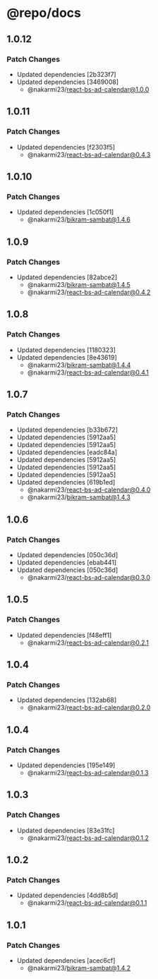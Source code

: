 # @repo/docs

## 1.0.12

### Patch Changes

- Updated dependencies [2b323f7]
- Updated dependencies [3469008]
  - @nakarmi23/react-bs-ad-calendar@1.0.0

## 1.0.11

### Patch Changes

- Updated dependencies [f2303f5]
  - @nakarmi23/react-bs-ad-calendar@0.4.3

## 1.0.10

### Patch Changes

- Updated dependencies [1c050f1]
  - @nakarmi23/bikram-sambat@1.4.6

## 1.0.9

### Patch Changes

- Updated dependencies [82abce2]
  - @nakarmi23/bikram-sambat@1.4.5
  - @nakarmi23/react-bs-ad-calendar@0.4.2

## 1.0.8

### Patch Changes

- Updated dependencies [1180323]
- Updated dependencies [8e43619]
  - @nakarmi23/bikram-sambat@1.4.4
  - @nakarmi23/react-bs-ad-calendar@0.4.1

## 1.0.7

### Patch Changes

- Updated dependencies [b33b672]
- Updated dependencies [5912aa5]
- Updated dependencies [5912aa5]
- Updated dependencies [eadc84a]
- Updated dependencies [5912aa5]
- Updated dependencies [5912aa5]
- Updated dependencies [5912aa5]
- Updated dependencies [619b1ed]
  - @nakarmi23/react-bs-ad-calendar@0.4.0
  - @nakarmi23/bikram-sambat@1.4.3

## 1.0.6

### Patch Changes

- Updated dependencies [050c36d]
- Updated dependencies [ebab441]
- Updated dependencies [050c36d]
  - @nakarmi23/react-bs-ad-calendar@0.3.0

## 1.0.5

### Patch Changes

- Updated dependencies [f48eff1]
  - @nakarmi23/react-bs-ad-calendar@0.2.1

## 1.0.4

### Patch Changes

- Updated dependencies [132ab68]
  - @nakarmi23/react-bs-ad-calendar@0.2.0

## 1.0.4

### Patch Changes

- Updated dependencies [195e149]
  - @nakarmi23/react-bs-ad-calendar@0.1.3

## 1.0.3

### Patch Changes

- Updated dependencies [83e31fc]
  - @nakarmi23/react-bs-ad-calendar@0.1.2

## 1.0.2

### Patch Changes

- Updated dependencies [4dd8b5d]
  - @nakarmi23/react-bs-ad-calendar@0.1.1

## 1.0.1

### Patch Changes

- Updated dependencies [acec6cf]
  - @nakarmi23/bikram-sambat@1.4.2
